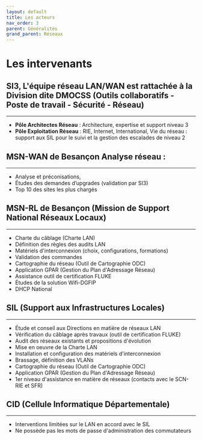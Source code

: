 ```yaml
---
layout: default
title: Les acteurs
nav_order: 3
parent: Généralités
grand_parent: Réseaux
---
```


# Les intervenants

## SI3, L'équipe réseau LAN/WAN est rattachée à la Division dite DMOCSS (Outils collaboratifs - Poste de travail - Sécurité - Réseau)

---

- **Pôle Architectes Réseau** : Architecture, expertise et support niveau 3
- **Pôle Exploitation Réseau** : RIE, Internet, International, Vie du réseau : support aux SIL pour le suivi et la gestion des escalades de niveau 2

## MSN-WAN de Besançon Analyse réseau :

---

- Analyse et préconisations,
- Études des demandes d’upgrades (validation par SI3)
- Top 10 des sites les plus chargés

## MSN-RL de Besançon (Mission de Support National Réseaux Locaux)

---

- Charte du câblage (Charte LAN)
- Définition des règles des audits LAN
- Matériels d'interconnexion (choix, configurations, formations)
- Validation des commandes
- Cartographie du réseau (Outil de Cartographie ODC)
- Application GPAR (Gestion du Plan d'Adressage Réseau)
- Assistance outil de certification FLUKE
- Études de la solution Wifi-DGFIP
- DHCP National

## SIL (Support aux Infrastructures Locales)

---

- Étude et conseil aux Directions en matière de réseaux LAN
- Vérification du câblage après travaux (outil de certification FLUKE)
- Audit des réseaux existants et propositions d'évolution
- Mise en oeuvre de la Charte LAN
- Installation et configuration des matériels d'interconnexion
- Brassage, définition des VLANs
- Cartographie du réseau (Outil de Cartographie ODC)
- Application GPAR (Gestion du Plan d'Adressage Réseau)
- 1er niveau d'assistance en matière de réseaux (contacts avec le SCN-RIE et SFR)

## CID (Cellule Informatique Départementale)

---

- Interventions limitées sur le LAN en accord avec le SIL
- Ne possède pas les mots de passe d'administration des commutateurs
